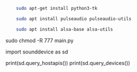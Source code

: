 ```bash
    sudo apt-get install python3-tk
```

```bash
    sudo apt install pulseaudio pulseaudio-utils
```


```bash
    sudo apt install alsa-base alsa-utils
```



sudo chmod -R 777 main.py

import sounddevice as sd

print(sd.query_hostapis())
print(sd.query_devices())
